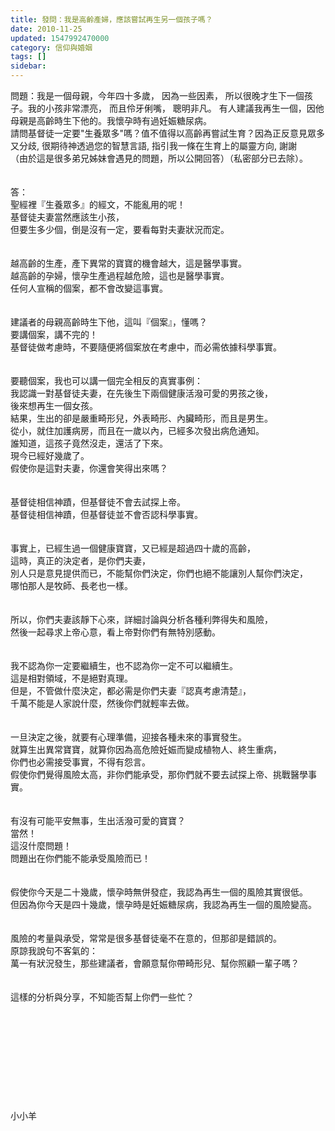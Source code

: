 ```yaml
---
title: 發問：我是高齡產婦，應該嘗試再生另一個孩子嗎？
date: 2010-11-25
updated: 1547992470000
category: 信仰與婚姻
tags: []
sidebar: 
---
```


<p>問題：我是一個母親，今年四十多歲， 因為一些因素， 所以很晚才生下一個孩子。我的小孩非常漂亮， 而且伶牙俐嘴， 聰明非凡。 有人建議我再生一個，因他母親是高齡時生下他的。我懷孕時有過妊娠糖尿病。<br/>請問基督徒一定要"生養眾多"嗎？值不值得以高齡再嘗試生育？因為正反意見眾多又分歧, 很期待神透過您的智慧言語, 指引我一條在生育上的屬靈方向,  謝謝<br/>（由於這是很多弟兄姊妹會遇見的問題，所以公開回答）（私密部分已去除）。<br/><br/><br/><!--more-->答：<br/>聖經裡『生養眾多』的經文，不能亂用的呢！<br/>基督徒夫妻當然應該生小孩，<br/>但要生多少個，倒是沒有一定，要看每對夫妻狀況而定。<br/> <br/><br/>越高齡的生產，產下異常的寶寶的機會越大，這是醫學事實。<br/>越高齡的孕婦，懷孕生產過程越危險，這也是醫學事實。<br/>任何人宣稱的個案，都不會改變這事實。<br/> <br/><br/>建議者的母親高齡時生下他，這叫『個案』，懂嗎？<br/>要講個案，講不完的！<br/>基督徒做考慮時，不要隨便將個案放在考慮中，而必需依據科學事實。<br/> <br/><br/>要聽個案，我也可以講一個完全相反的真實事例：<br/>我認識一對基督徒夫妻，在先後生下兩個健康活潑可愛的男孩之後，<br/>後來想再生一個女孩。<br/>結果，生出的卻是嚴重畸形兒，外表畸形、內臟畸形，而且是男生。<br/>從小，就住加護病房，而且在一歲以內，已經多次發出病危通知。<br/>誰知道，這孩子竟然沒走，還活了下來。<br/>現今已經好幾歲了。<br/>假使你是這對夫妻，你還會笑得出來嗎？<br/> <br/><br/>基督徒相信神蹟，但基督徒不會去試探上帝。<br/>基督徒相信神蹟，但基督徒並不會否認科學事實。<br/> <br/><br/>事實上，已經生過一個健康寶寶，又已經是超過四十歲的高齡，<br/>這時，真正的決定者，是你們夫妻，<br/>別人只是意見提供而已，不能幫你們決定，你們也絕不能讓別人幫你們決定，<br/>哪怕那人是牧師、長老也一樣。<br/><br/> <br/>所以，你們夫妻該靜下心來，詳細討論與分析各種利弊得失和風險，<br/>然後一起尋求上帝心意，看上帝對你們有無特別感動。<br/> <br/><br/>我不認為你一定要繼續生，也不認為你一定不可以繼續生。<br/>這是相對領域，不是絕對真理。<br/>但是，不管做什麼決定，都必需是你們夫妻『認真考慮清楚』，<br/>千萬不能是人家說什麼，然後你們就輕率去做。<br/><br/> <br/>一旦決定之後，就要有心理準備，迎接各種未來的事實發生。<br/>就算生出異常寶寶，就算你因為高危險妊娠而變成植物人、終生重病，<br/>你們也必需接受事實，不得有怨言。<br/>假使你們覺得風險太高，非你們能承受，那你們就不要去試探上帝、挑戰醫學事實。<br/> <br/><br/>有沒有可能平安無事，生出活潑可愛的寶寶？<br/>當然！<br/>這沒什麼問題！<br/>問題出在你們能不能承受風險而已！<br/> <br/><br/>假使你今天是二十幾歲，懷孕時無併發症，我認為再生一個的風險其實很低。<br/>但因為你今天是四十幾歲，懷孕時是妊娠糖尿病，我認為再生一個的風險變高。<br/> <br/><br/>風險的考量與承受，常常是很多基督徒毫不在意的，但那卻是錯誤的。<br/>原諒我說句不客氣的：<br/>萬一有狀況發生，那些建議者，會願意幫你帶畸形兒、幫你照顧一輩子嗎？<br/> <br/><br/>這樣的分析與分享，不知能否幫上你們一些忙？<br/><br/><br/><br/><br/><br/><br/><br/><br/><br/><br/>小小羊</p>